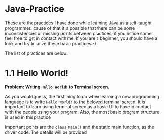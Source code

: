 # Java-Practice
These are the practices I have done while learning Java as a self-taught programmer. 'cause of that it is possible that there can be some inconsistencies or missing points between practices; if you notice some, feel free to get in contact with me. If you are a beginner, you should have a look and try to solve these basic practices:-)

The list of practices are below:

# 1.1 Hello World!

**Problem: Writing `Hello World!` to Terminal screen.**

As you would guess, the first thing to do when learning a new programming language is to write `Hello World!` to the beloved terminal screen. It is important to learn using terminal screen as a basic UI to have in contact with the people using your program. Also, the most basic program structure is used in this practice

Important points are the `class Main()` and the static main function, as the driver code. The details will be provided 

